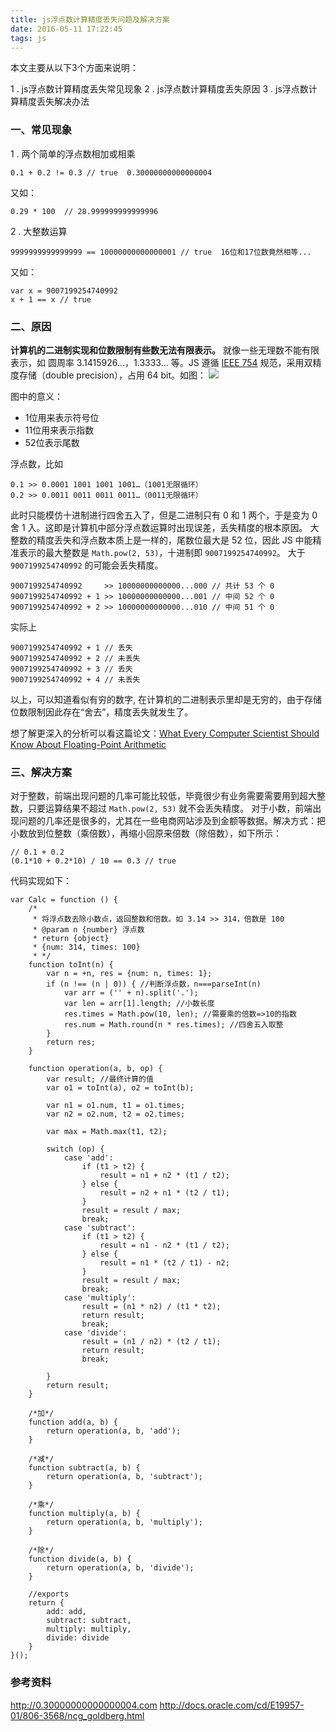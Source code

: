 ```yaml
---
title: js浮点数计算精度丢失问题及解决方案
date: 2016-05-11 17:22:45
tags: js 
---
```


 本文主要从以下3个方面来说明：
 
 1 . js浮点数计算精度丢失常见现象
 2 . js浮点数计算精度丢失原因
 3 . js浮点数计算精度丢失解决办法
 
 ### 一、常见现象
 
 1 . 两个简单的浮点数相加或相乘
 
 ```
 0.1 + 0.2 != 0.3 // true  0.30000000000000004
 ```
 又如：
 ```
 0.29 * 100  // 28.999999999999996
 ```
 
 2 . 大整数运算
 ```
 9999999999999999 == 10000000000000001 // true  16位和17位数竟然相等...
 ```
 又如：
 ```
 var x = 9007199254740992
 x + 1 == x // true 
 ```
 
 ### 二、原因
 **计算机的二进制实现和位数限制有些数无法有限表示。**
 就像一些无理数不能有限表示，如 圆周率 3.1415926...，1.3333... 等。JS 遵循 [IEEE 754](https://en.wikipedia.org/wiki/IEEE_floating_point) 规范，采用双精度存储（double precision），占用 64 bit。如图：
 ![](http://7xth8v.com2.z0.glb.clouddn.com/image/n_64bit.png?imageView2/2/w/800)
 
 图中的意义：
 
 + 1位用来表示符号位
 + 11位用来表示指数
 + 52位表示尾数
 
 
 浮点数，比如
 
 ```
 0.1 >> 0.0001 1001 1001 1001…（1001无限循环）
 0.2 >> 0.0011 0011 0011 0011…（0011无限循环）
 ```
 
 此时只能模仿十进制进行四舍五入了，但是二进制只有 0 和 1 两个，于是变为 0 舍 1 入。这即是计算机中部分浮点数运算时出现误差，丢失精度的根本原因。
 大整数的精度丢失和浮点数本质上是一样的，尾数位最大是 52 位，因此 JS 中能精准表示的最大整数是 `Math.pow(2, 53)`，十进制即 `9007199254740992`。
 大于 `9007199254740992` 的可能会丢失精度。
 
 ```
 9007199254740992     >> 10000000000000...000 // 共计 53 个 0
 9007199254740992 + 1 >> 10000000000000...001 // 中间 52 个 0
 9007199254740992 + 2 >> 10000000000000...010 // 中间 51 个 0
 ```
 实际上
 
 ```
 9007199254740992 + 1 // 丢失
 9007199254740992 + 2 // 未丢失
 9007199254740992 + 3 // 丢失
 9007199254740992 + 4 // 未丢失
 ```
 
 以上，可以知道看似有穷的数字, 在计算机的二进制表示里却是无穷的，由于存储位数限制因此存在“舍去”，精度丢失就发生了。
 
 想了解更深入的分析可以看这篇论文：[What Every Computer Scientist Should Know About Floating-Point Arithmetic](http://docs.oracle.com/cd/E19957-01/806-3568/ncg_goldberg.html)
 

 
 
 ### 三、解决方案
 
 对于整数，前端出现问题的几率可能比较低，毕竟很少有业务需要需要用到超大整数，只要运算结果不超过 `Math.pow(2, 53)` 就不会丢失精度。
 对于小数，前端出现问题的几率还是很多的，尤其在一些电商网站涉及到金额等数据。解决方式：把小数放到位整数（乘倍数），再缩小回原来倍数（除倍数），如下所示：
 
 ```
 // 0.1 + 0.2
 (0.1*10 + 0.2*10) / 10 == 0.3 // true
 ```
 
 代码实现如下：
 
 ```language-javascript
 var Calc = function () {
     /*
      * 将浮点数去除小数点，返回整数和倍数。如 3.14 >> 314，倍数是 100
      * @param n {number} 浮点数
      * return {object}
      * {num: 314, times: 100}
      * */
     function toInt(n) {
         var n = +n, res = {num: n, times: 1};
         if (n !== (n | 0)) { //判断浮点数，n===parseInt(n)
             var arr = ('' + n).split('.');
             var len = arr[1].length; //小数长度
             res.times = Math.pow(10, len); //需要乘的倍数=>10的指数
             res.num = Math.round(n * res.times); //四舍五入取整
         }
         return res;
     }

     function operation(a, b, op) {
         var result; //最终计算的值
         var o1 = toInt(a), o2 = toInt(b);

         var n1 = o1.num, t1 = o1.times;
         var n2 = o2.num, t2 = o2.times;

         var max = Math.max(t1, t2);

         switch (op) {
             case 'add':
                 if (t1 > t2) {
                     result = n1 + n2 * (t1 / t2);
                 } else {
                     result = n2 + n1 * (t2 / t1);
                 }
                 result = result / max;
                 break;
             case 'subtract':
                 if (t1 > t2) {
                     result = n1 - n2 * (t1 / t2);
                 } else {
                     result = n1 * (t2 / t1) - n2;
                 }
                 result = result / max;
                 break;
             case 'multiply':
                 result = (n1 * n2) / (t1 * t2);
                 return result;
                 break;
             case 'divide':
                 result = (n1 / n2) * (t2 / t1);
                 return result;
                 break;

         }
         return result;
     }

     /*加*/
     function add(a, b) {
         return operation(a, b, 'add');
     }

     /*减*/
     function subtract(a, b) {
         return operation(a, b, 'subtract');
     }

     /*乘*/
     function multiply(a, b) {
         return operation(a, b, 'multiply');
     }

     /*除*/
     function divide(a, b) {
         return operation(a, b, 'divide');
     }

     //exports
     return {
         add: add,
         subtract: subtract,
         multiply: multiply,
         divide: divide
     }
 }();
 ```
 
 ### 参考资料
 http://0.30000000000000004.com
 http://docs.oracle.com/cd/E19957-01/806-3568/ncg_goldberg.html